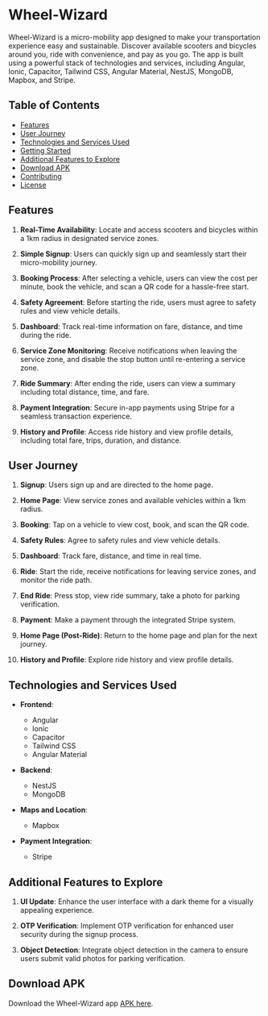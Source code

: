 # Wheel-Wizard

Wheel-Wizard is a micro-mobility app designed to make your transportation experience easy and sustainable. Discover available scooters and bicycles around you, ride with convenience, and pay as you go. The app is built using a powerful stack of technologies and services, including Angular, Ionic, Capacitor, Tailwind CSS, Angular Material, NestJS, MongoDB, Mapbox, and Stripe.

## Table of Contents
- [Features](#features)
- [User Journey](#user-journey)
- [Technologies and Services Used](#technologies-and-services-used)
- [Getting Started](#getting-started)
- [Additional Features to Explore](#additional-features-to-explore)
- [Download APK](#download-apk)
- [Contributing](#contributing)
- [License](#license)

## Features

1. **Real-Time Availability**: Locate and access scooters and bicycles within a 1km radius in designated service zones.

2. **Simple Signup**: Users can quickly sign up and seamlessly start their micro-mobility journey.

3. **Booking Process**: After selecting a vehicle, users can view the cost per minute, book the vehicle, and scan a QR code for a hassle-free start.

4. **Safety Agreement**: Before starting the ride, users must agree to safety rules and view vehicle details.

5. **Dashboard**: Track real-time information on fare, distance, and time during the ride.

6. **Service Zone Monitoring**: Receive notifications when leaving the service zone, and disable the stop button until re-entering a service zone.

7. **Ride Summary**: After ending the ride, users can view a summary including total distance, time, and fare.

8. **Payment Integration**: Secure in-app payments using Stripe for a seamless transaction experience.

9. **History and Profile**: Access ride history and view profile details, including total fare, trips, duration, and distance.

## User Journey

1. **Signup**: Users sign up and are directed to the home page.

2. **Home Page**: View service zones and available vehicles within a 1km radius.

3. **Booking**: Tap on a vehicle to view cost, book, and scan the QR code.

4. **Safety Rules**: Agree to safety rules and view vehicle details.

5. **Dashboard**: Track fare, distance, and time in real time.

6. **Ride**: Start the ride, receive notifications for leaving service zones, and monitor the ride path.

7. **End Ride**: Press stop, view ride summary, take a photo for parking verification.

8. **Payment**: Make a payment through the integrated Stripe system.

9. **Home Page (Post-Ride)**: Return to the home page and plan for the next journey.

10. **History and Profile**: Explore ride history and view profile details.

## Technologies and Services Used

- **Frontend**:
  - Angular
  - Ionic
  - Capacitor
  - Tailwind CSS
  - Angular Material

- **Backend**:
  - NestJS
  - MongoDB

- **Maps and Location**:
  - Mapbox

- **Payment Integration**:
  - Stripe

## Additional Features to Explore

1. **UI Update**: Enhance the user interface with a dark theme for a visually appealing experience.

2. **OTP Verification**: Implement OTP verification for enhanced user security during the signup process.

3. **Object Detection**: Integrate object detection in the camera to ensure users submit valid photos for parking verification.

## Download APK

Download the Wheel-Wizard app [APK here](https://drive.google.com/file/d/14_VU0sQR087I9ktEuNAUM8Wer06gHmZP/view?usp=drive_link).
